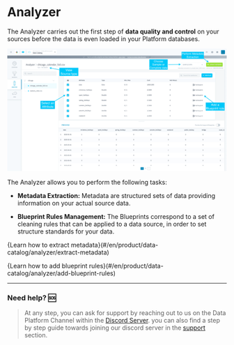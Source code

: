 # Analyzer

The Analyzer carries out the first step of **data quality and control** on your sources before the data is even loaded in your Platform databases.

![analyzer](picts/analyzer-index.png)

The Analyzer allows you to perform the following tasks:

* **Metadata Extraction:** Metadata are structured sets of data providing information on your actual source data. 

* **Blueprint Rules Management:** The Blueprints correspond to a set of cleaning rules that can be applied to a data source, in order to set structure standards for your data.


{Learn how to extract metadata}(#/en/product/data-catalog/analyzer/extract-metadata)

{Learn how to add blueprint rules}(#/en/product/data-catalog/analyzer/add-blueprint-rules)

---
###  Need help? 🆘

> At any step, you can ask for support by reaching out to us on the Data Platform Channel within the [Discord Server](https://discord.com/channels/850031577277792286/1163465539981672559). you can also find a step by step guide towards joining our discord server in the [support](#en/support/index.md) section.